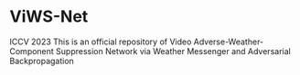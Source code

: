 # ViWS-Net
ICCV 2023
This is an official repository of Video Adverse-Weather-Component Suppression Network via Weather Messenger and Adversarial Backpropagation
